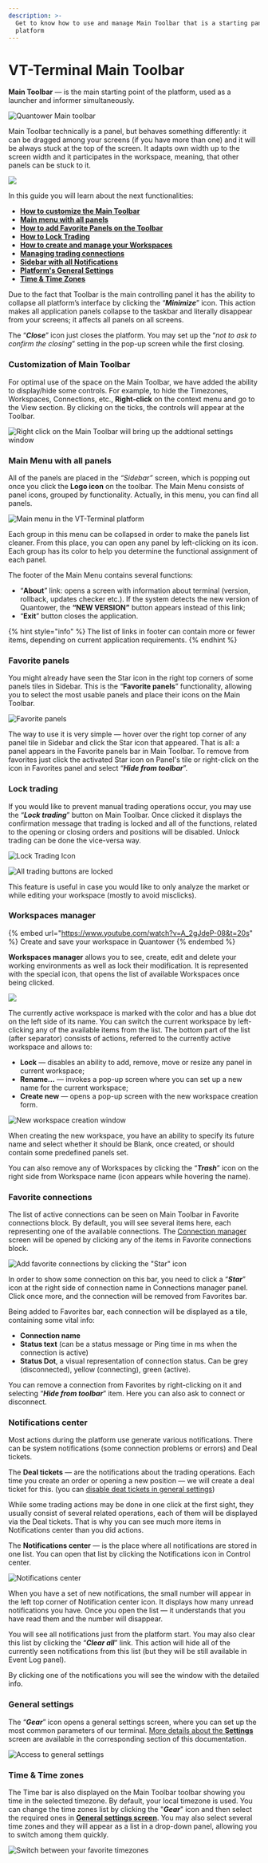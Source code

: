 ```yaml
---
description: >-
  Get to know how to use and manage Main Toolbar that is a starting panel of all
  platform
---
```


# VT-Terminal Main Toolbar

**Main Toolbar** — is the main starting point of the platform, used as a launcher and informer simultaneously.

![Quantower Main toolbar](<../.gitbook/assets/image (73).png>)

Main Toolbar technically is a panel, but behaves something differently: it can be dragged among your screens (if you have more than one) and it will be always stuck at the top of the screen. It adapts own width up to the screen width and it participates in the workspace, meaning, that other panels can be stuck to it.&#x20;

![](../.gitbook/assets/main-toolbar.png)

In this guide you will learn about the next functionalities:

* ****[**How to customize the Main Toolbar**](main-toolbar.md#customization-of-main-toolbar)****
* ****[**Main menu with all panels**](main-toolbar.md#sidebar)****
* ****[**How to add Favorite Panels on the Toolbar**](main-toolbar.md#favorite-panels)****
* ****[**How to Lock Trading**](main-toolbar.md#lock-trading)****
* ****[**How to create and manage your Workspaces**](main-toolbar.md#workspaces-manager)****
* ****[**Managing trading connections**](main-toolbar.md#favorite-connections)****
* ****[**Sidebar with all Notifications**](main-toolbar.md#notifications-center)****
* ****[**Platform's General Settings**](main-toolbar.md#general-settings)****
* ****[**Time & Time Zones**](main-toolbar.md#time-and-time-zones)****

Due to the fact that Toolbar is the main controlling panel it has the ability to collapse all platform’s interface by clicking the “_**Minimize**_” icon. This action makes all application panels collapse to the taskbar and literally disappear from your screens; it affects all panels on all screens.

The “_**Close**_” icon just closes the platform. You may set up the “_not to ask to confirm the closing_” setting in the pop-up screen while the first closing.

### Customization of Main Toolbar

For optimal use of the space on the Main Toolbar, we have added the ability to display/hide some controls. For example, to hide the Timezones, Workspaces, Connections, etc., **Right-click** on the context menu and go to the View section. By clicking on the ticks, the controls will appear at the Toolbar.

![Right click on the Main Toolbar will bring up the addtional settings window](<../.gitbook/assets/image (76).png>)

### Main Menu with all panels

All of the panels are placed in the _“Sidebar”_ screen, which is popping out once you click the **Logo icon** on the toolbar. The Main Menu consists of panel icons, grouped by functionality. Actually, in this menu, you can find all panels.

![Main menu in the VT-Terminal platform](../.gitbook/assets/main-manu.png)

Each group in this menu can be collapsed in order to make the panels list cleaner. From this place, you can open any panel by left-clicking on its icon. Each group has its color to help you determine the functional assignment of each panel.

The footer of the Main Menu contains several functions:

* “**About**” link: opens a screen with information about terminal (version, rollback, updates checker etc.). If the system detects the new version of Quantower, the **“NEW VERSION”** button appears instead of this link;
* “**Exit**” button closes the application.

{% hint style="info" %}
The list of links in footer can contain more or fewer items, depending on current application requirements.
{% endhint %}

### Favorite panels

You might already have seen the Star icon in the right top corners of some panels tiles in Sidebar. This is the “**Favorite panels**” functionality, allowing you to select the most usable panels and place their icons on the Main Toolbar.

![Favorite panels](../.gitbook/assets/favorite-panels.gif)

The way to use it is very simple — hover over the right top corner of any panel tile in Sidebar and click the Star icon that appeared. That is all: a panel appears in the Favorite panels bar in Main Toolbar. To remove from favorites just click the activated Star icon on Panel's tile or right-click on the icon in Favorites panel and select “_**Hide from toolbar**_”.

### Lock trading

If you would like to prevent manual trading operations occur, you may use the “_**Lock trading**_” button on Main Toolbar. Once clicked it displays the confirmation message that trading is locked and all of the functions, related to the opening or closing orders and positions will be disabled. Unlock trading can be done the vice-versa way.

![Lock Trading Icon](../.gitbook/assets/lock\_trading.png)

![All trading buttons are locked](<../.gitbook/assets/image (361).png>)

This feature is useful in case you would like to only analyze the market or while editing your workspace (mostly to avoid misclicks).

### Workspaces manager

{% embed url="https://www.youtube.com/watch?v=A_2gJdeP-08&t=20s" %}
Create and save your workspace in Quantower
{% endembed %}

**Workspaces manager** allows you to see, create, edit and delete your working environments as well as lock their modification. It is represented with the special icon, that opens the list of available Workspaces once being clicked.

![](../.gitbook/assets/workspaces.png)

The currently active workspace is marked with the color and has a blue dot on the left side of its name. You can switch the current workspace by left-clicking any of the available items from the list. The bottom part of the list (after separator) consists of actions, referred to the currently active workspace and allows to:

* **Lock** — disables an ability to add, remove, move or resize any panel in current workspace;
* **Rename...** — invokes a pop-up screen where you can set up a new name for the current workspace;
* **Create new** — opens a pop-up screen with the new workspace creation form.

![New workspace creation window](../.gitbook/assets/ccnewworkspace.png)

When creating the new workspace, you have an ability to specify its future name and select whether it should be Blank, once created, or should contain some predefined panels set.&#x20;

You can also remove any of Workspaces by clicking the “_**Trash**_” icon on the right side from Workspace name (icon appears while hovering the name).

### Favorite connections

The list of active connections can be seen on Main Toolbar in Favorite connections block. By default, you will see several items here, each representing one of the available connections. The [Connection manager](../connections/connections-manager.md) screen will be opened by clicking any of the items in Favorite connections block.&#x20;

![Add favorite connections by clicking the "Star" icon](../.gitbook/assets/favorite-connections.png)

In order to show some connection on this bar, you need to click a “_**Star**_” icon at the right side of connection name in Connections manager panel. Click once more, and the connection will be removed from Favorites bar.

Being added to Favorites bar, each connection will be displayed as a tile, containing some vital info:

* **Connection name**
* **Status text** (can be a status message or Ping time in ms when the connection is active)
* **Status Dot**, a visual representation of connection status. Can be grey (disconnected), yellow (connecting), green (active).

You can remove a connection from Favorites by right-clicking on it and selecting “_**Hide from toolbar**_” item. Here you can also ask to connect or disconnect.

### Notifications center

Most actions during the platform use generate various notifications. There can be system notifications (some connection problems or errors) and Deal tickets.&#x20;

The **Deal tickets** — are the notifications about the trading operations. Each time you create an order or opening a new position — we will create a deal ticket for this.&#x20;
(you can [disable deat tickets in general settings](general-settings-1.md#confirmations))

While some trading actions may be done in one click at the first sight, they usually consist of several related operations, each of them will be displayed via the Deal tickets. That is why you can see much more items in Notifications center than you did actions.&#x20;

The **Notifications center** — is the place where all notifications are stored in one list. You can open that list by clicking the Notifications icon in Control center.&#x20;

![Notifications center](<../.gitbook/assets/image (77).png>)

When you have a set of new notifications, the small number will appear in the left top corner of Notification center icon. It displays how many unread notifications you have. Once you open the list — it understands that you have read them and the number will disappear.&#x20;

You will see all notifications just from the platform start. You may also clear this list by clicking the “_**Clear all**_” link. This action will hide all of the currently seen notifications from this list (but they will be still available in Event Log panel).

By clicking one of the notifications you will see the window with the detailed info.

### General settings

The “_**Gear**_” icon opens a general settings screen, where you can set up the most common parameters of our terminal. [More details about the **Settings**](general-settings-1.md) screen are available in the corresponding section of this documentation.

![Access to general settings](<../.gitbook/assets/image (134).png>)

### Time & Time zones

The Time bar is also displayed on the Main Toolbar toolbar showing you time in the selected timezone. By default, your local timezone is used. You can change the time zones list by clicking the "_**Gear**_" icon and then select the required ones in [**General settings screen**](general-settings-1.md#time-zones). You may also select several time zones and they will appear as a list in a drop-down panel, allowing you to switch among them quickly.

![Switch between your favorite timezones](<../.gitbook/assets/image (78).png>)
